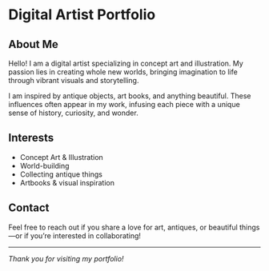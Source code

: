 # Digital Artist Portfolio

## About Me

Hello! I am a digital artist specializing in concept art and illustration. My passion lies in creating whole new worlds, bringing imagination to life through vibrant visuals and storytelling.

I am inspired by antique objects, art books, and anything beautiful. These influences often appear in my work, infusing each piece with a unique sense of history, curiosity, and wonder.


## Interests

- Concept Art & Illustration
- World-building
- Collecting antique things
- Artbooks & visual inspiration

## Contact

Feel free to reach out if you share a love for art, antiques, or beautiful things—or if you’re interested in collaborating!

---

_Thank you for visiting my portfolio!_
